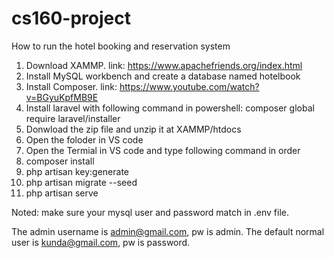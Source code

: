 # cs160-project

How to run the hotel booking and reservation system
1. Download XAMMP. link: https://www.apachefriends.org/index.html
2. Install MySQL workbench and create a database named hotelbook
2. Install Composer. link: https://www.youtube.com/watch?v=BGyuKpfMB9E
3. Install laravel with following command in powershell: 
    composer global require laravel/installer
4. Donwload the zip file and unzip it at XAMMP/htdocs
5. Open the foloder in VS code
6. Open the Termial in VS code and type following command in order
7. composer install
8. php artisan key:generate 
9. php artisan migrate --seed
10. php artisan serve

Noted: make sure your mysql user and password match in .env file.

The admin username is admin@gmail.com, pw is admin.
The default normal user is kunda@gmail.com, pw is password.
